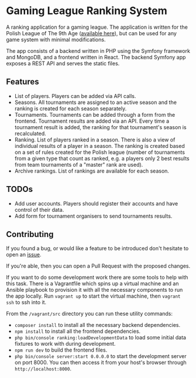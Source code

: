 # Gaming League Ranking System

A ranking application for a gaming league. The application is written for the Polish League of The 9th Age 
([available here](https://ranking.wfb-pol.org)), but can be used for any game system with minimal modifications.

The app consists of a backend written in PHP using the Symfony framework and MongoDB, and a frontend written in React.
The backend Symfony app exposes a REST API and serves the static files.

## Features

- List of players. Players can be added via API calls.
- Seasons. All tournaments are assigned to an active season and the ranking is created for each season separately.
- Tournaments. Tournaments can be added through a form from the frontend. Tournament results are added via an API. 
  Every time a tournament result is added, the ranking for that tournament's season is recalculated.
- Ranking. List of players ranked in a season. There is also a view of individual results of a player in a season. The
  ranking is created based on a set of rules created for the Polish league (number of tournaments from a given type that
  count as ranked, e.g. a players only 2 best results from team tournaments of a "master" rank are used).
- Archive rankings. List of rankings are available for each season.

## TODOs

- Add user accounts. Players should register their accounts and have control of their data.
- Add form for tournament organisers to send tournaments results.

## Contributing

If you found a bug, or would like a feature to be introduced don't hesitate to open an [issue](/issues).

If you're able, then you can open a Pull Request with the proposed changes.

If you want to do some development work there are some tools to help with this task. There is a Vagrantfile which spins
up a virtual machine and an Ansible playbook to provision it with all the necessary components to run the app locally.
Run `vagrant up` to start the virtual machine, then `vagrant ssh` to ssh into it.

From the `/vagrant/src` directory you can run these utility commands:

- `composer install` to install all the necessary backend dependencies.
- `npm install` to install all the frontend dependencies.
- `php bin/console ranking:loadDevelopmentData` to load some initial data fixtures to work with during development.
- `npm run dev` to build the frontend files.
- `php bin/console server:start 0.0.0.0` to start the development server on port 8000. You can then access it from your
  host's browser through `http://localhost:8000`.
